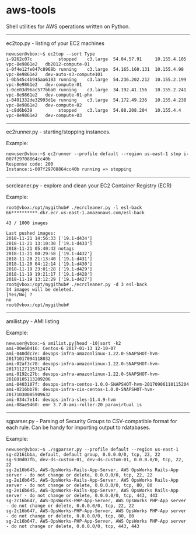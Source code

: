 # aws-tools

Shell utilities for AWS operations written on Python.


----------


ec2top.py - listing of your EC2 machines

    newuser@vbox:~$ ec2top --sort Type
    i-9262c07c          stopped    c3.large  54.84.57.91     10.155.4.105    vpc-8e9861e2   db2012-compute-01
    i-0f4e12fe047c8968b running    c3.large  54.165.160.131  10.155.4.98     vpc-8e9861e2   dev-auto-s3-compute101
    i-0b545c4b945aa6183 running    c3.large  54.236.202.212  10.155.2.199    vpc-8e9861e2   dev-compute-01
    i-0ce03d96ac577bba0 running    c3.large  34.192.41.156   10.155.2.241    vpc-8e9861e2   dev-compute-01-phx
    i-0401332de32993d1e running    c3.large  54.172.49.236   10.155.4.238    vpc-8e9861e2   dev-compute-02
    i-c8d6b639          stopped    c3.large  54.88.208.204   10.155.4.4      vpc-8e9861e2   dev-compute-03


----------


ec2runner.py - starting/stopping instances.

Example:

    newuser@vbox:~$ ec2runner --profile default --region us-east-1 stop i-007f29708864cc40b
    Response code: 200
    Instance:i-007f29708864cc40b running => stopping


----------

scrcleaner.py - explore and clean your EC2 Container Registry (ECR)

Example:

    root@vbox:/opt/mygithub# ./ecrcleaner.py -l esl-back
    66**********.dkr.ecr.us-east-1.amazonaws.com/esl-back

    43 / 1000 images
    
    Last pushed images:
    2018-11-21 14:56:33 ['19.1-d434']
    2018-11-21 13:10:30 ['19.1-d433']
    2018-11-21 05:40:42 notags
    2018-11-21 00:29:58 ['19.1-d432']
    2018-11-20 21:13:40 ['19.1-d431']
    2018-11-20 04:12:14 ['19.1-d430']
    2018-11-19 23:01:28 ['19.1-d429']
    2018-11-19 19:21:17 ['19.1-d428']
    2018-11-19 13:12:29 ['19.1-d427']
    root@vbox:/opt/mygithub# ./ecrcleaner.py -d 3 esl-back
    34 images will be deleted.
    [Yes/No] ?
    no
    root@vbox:/opt/mygithub#

    

----------


amilist.py - AMI listing

Example:

    newuser@vbox:~$ amilist.py|head -10|sort -k2
    ami-00e60416: Centos-6 2017-01-13 12-10-07
    ami-040ddc7e: devops-infra-amazonlinux-1.22.0-SNAPSHOT-hvm-20171017094118032
    ami-02af3c78: devops-infra-amazonlinux-1.22.0-SNAPSHOT-hvm-20171127115712474
    ami-0192c27b: devops-infra-amazonlinux-1.22.0-SNAPSHOT-hvm-20180105113209206
    ami-0403107f: devops-infra-centos-1.0.0-SNAPSHOT-hvm-20170906110115204
    ami-0216bb78: devops-infra-cis-centos-1.0.0-SNAPSHOT-hvm-20171030085909632
    ami-034c7e14: devops-infra-sles-11.4.9-hvm
    ami-08ae9460: emr 3.7.0-ami-roller-20 paravirtual is


----------


sgparser.py - Parsing of Security Groups to CSV-compatible format for each rule. Can be handy for importing output to rdatabases.

Example:

    newuser@vbox:~$ ./sgparser.py --profile default --region us-east-1
    sg-d2161bba, default, default group, 0.0.0.0/0, tcp, 22, 22
    sg-930d07fb, dev-ds-custom-01, dev-ds-custom-01, 0.0.0.0/0, tcp, 22, 22
    sg-2e16b645, AWS-OpsWorks-Rails-App-Server, AWS OpsWorks Rails-App server - do not change or delete, 0.0.0.0/0, tcp, 22, 22
    sg-2e16b645, AWS-OpsWorks-Rails-App-Server, AWS OpsWorks Rails-App server - do not change or delete, 0.0.0.0/0, tcp, 80, 80
    sg-2e16b645, AWS-OpsWorks-Rails-App-Server, AWS OpsWorks Rails-App server - do not change or delete, 0.0.0.0/0, tcp, 443, 443
    sg-2c16b647, AWS-OpsWorks-PHP-App-Server, AWS OpsWorks PHP-App server - do not change or delete, 0.0.0.0/0, tcp, 22, 22
    sg-2c16b647, AWS-OpsWorks-PHP-App-Server, AWS OpsWorks PHP-App server - do not change or delete, 0.0.0.0/0, tcp, 80, 80
    sg-2c16b647, AWS-OpsWorks-PHP-App-Server, AWS OpsWorks PHP-App server - do not change or delete, 0.0.0.0/0, tcp, 443, 443

